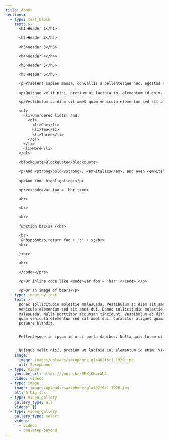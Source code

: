 ```yaml
---
title: About
sections:
  - type: text_block
    text: >-
      <h1>Header 1</h1>

      <h2>Header 2</h2>

      <h3>Header 3</h3>

      <h4>Header 4</h4>

      <h5>Header 5</h5>

      <h5>Header 6</h5>

      <p>Praesent sapien massa, convallis a pellentesque nec, egestas non nisi. Nulla quis lorem ut libero malesuada feugiat. Curabitur non nulla sit amet nisl tempus convallis quis ac lectus.</p>

      <p>Quisque velit nisi, pretium ut lacinia in, elementum id enim. Curabitur arcu erat, accumsan id imperdiet et, porttitor at sem. Praesent sapien massa, convallis a pellentesque nec, egestas non nisi.</p>

      <p>Vestibulum ac diam sit amet quam vehicula elementum sed sit amet dui. Vestibulum ac diam sit amet quam vehicula elementum sed sit <a href="http://localhost:3000/">amet</a> dui. Sed porttitor lectus nibh. Vivamus magna justo, lacinia eget consectetur sed, convallis at tellus. Cras ultricies ligula sed magna dictum porta. Pellentesque in ipsum id orci porta dapibus.</p>

      <ul>
        <li>Unordered lists, and:
          <ol>
            <li>One</li>
            <li>Two</li>
            <li>Three</li>
          </ol>
        </li>
        <li>More</li>
      </ul>

      <blockquote>Blockquote</blockquote>

      <p>And <strong>bold</strong>, <em>italics</em>, and even <em>italics and later</em> <em><strong>bold</strong></em>. Even <del>strikethrough</del>. <a href="https://markdowntohtml.com/">A link</a> to somewhere.</p>

      <p>And code highlighting:</p>

      <pre><code>var foo = 'bar';<br>

      <br>

      <br>

      <br>

      function baz(s) {<br>

      <br>
       &nbsp;&nbsp;return foo + ':' + s;<br>
      <br>

      }<br>

      <br>

      </code></pre>

      <p>Or inline code like <code>var foo = 'bar';</code>.</p>

      <p>Or an image of bears</p>
  - type: image_by_text
    text: >-
      Donec sollicitudin molestie malesuada. Vestibulum ac diam sit amet quam
      vehicula elementum sed sit amet dui. Donec sollicitudin molestie
      malesuada. Nulla porttitor accumsan tincidunt. Vestibulum ac diam sit amet
      quam vehicula elementum sed sit amet dui. Curabitur aliquet quam id dui
      posuere blandit.


      Pellentesque in ipsum id orci porta dapibus. Nulla quis lorem ut libero malesuada feugiat. Cras ultricies ligula sed magna dictum porta. Pellentesque in ipsum id orci porta dapibus. Mauris blandit aliquet elit, eget tincidunt nibh pulvinar a. Donec rutrum congue leo eget malesuada.


      Quisque velit nisi, pretium ut lacinia in, elementum id enim. Vivamus magna justo, lacinia eget consectetur sed, convallis at tellus. Donec sollicitudin molestie malesuada. Curabitur arcu erat, accumsan id imperdiet et, porttitor at sem. Cras ultricies ligula sed magna dictum porta. Sed porttitor lectus nibh.
    image:
      image: images/uploads/saxophone-g1a402f6c1_1920.jpg
      alt: Saxophone
  - type: video
    youtube_url: https://youtu.be/BBXjKKarWU4
    video: videos
  - type: image
    image: images/uploads/saxophone-g1a402f6c1_1920.jpg
    alt: A big sax
  - type: video_gallery
    gallery_type: all
    videos: []
  - type: video_gallery
    gallery_type: select
    videos:
      - videos
      - one-step-beyond
---
```

